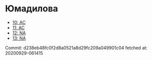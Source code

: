 # Юмадилова
- [10: AC](10.md)
- [11: AC](11.md)
- [12: NA](12.md)
- [13: NA](13.md)

Commit: d238eb48fc0f2d8a0521a8d29fc209a049901c04
 fetched at: 20200929-061415
